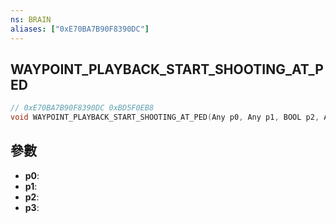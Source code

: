 ```yaml
---
ns: BRAIN
aliases: ["0xE70BA7B90F8390DC"]
---
```

## WAYPOINT_PLAYBACK_START_SHOOTING_AT_PED

```c
// 0xE70BA7B90F8390DC 0xBD5F0EB8
void WAYPOINT_PLAYBACK_START_SHOOTING_AT_PED(Any p0, Any p1, BOOL p2, Any p3);
```


## 參數
* **p0**: 
* **p1**: 
* **p2**: 
* **p3**: 

